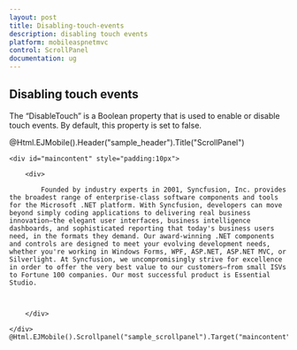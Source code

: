 ```yaml
---
layout: post
title: Disabling-touch-events
description: disabling touch events
platform: mobileaspnetmvc
control: ScrollPanel
documentation: ug
---
```


## Disabling touch events

The “DisableTouch” is a Boolean property that is used to enable or disable touch events. By default, this property is set to false.



@Html.EJMobile().Header("sample_header").Title("ScrollPanel")

    <div id="maincontent" style="padding:10px">

        <div>

            Founded by industry experts in 2001, Syncfusion, Inc. provides the broadest range of enterprise-class software components and tools for the Microsoft .NET platform. With Syncfusion, developers can move beyond simply coding applications to delivering real business innovation—the elegant user interfaces, business intelligence dashboards, and sophisticated reporting that today's business users need, in the formats they demand. Our award-winning .NET components and controls are designed to meet your evolving development needs, whether you're working in Windows Forms, WPF, ASP.NET, ASP.NET MVC, or Silverlight. At Syncfusion, we uncompromisingly strive for excellence in order to offer the very best value to our customers—from small ISVs to Fortune 100 companies. Our most successful product is Essential Studio.



        </div>

    </div> @Html.EJMobile().Scrollpanel("sample_scrollpanel").Target("maincontent").DisableTouch(true).EnableNativeScrolling(false)



